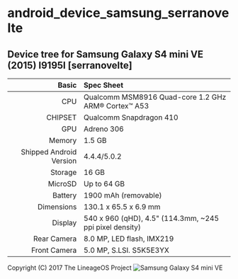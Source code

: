 # android_device_samsung_serranovelte

## Device tree for Samsung Galaxy S4 mini VE (2015) I9195I [serranovelte]

Basic   | Spec Sheet
-------:|:-------------------------
CPU     | Qualcomm MSM8916 Quad-core 1.2 GHz ARM® Cortex™ A53
CHIPSET | Qualcomm Snapdragon 410
GPU     | Adreno 306
Memory  |  1.5 GB
Shipped Android Version | 4.4.4/5.0.2
Storage | 16 GB
MicroSD | Up to 64 GB
Battery | 1900 mAh (removable)
Dimensions | 130.1 x 65.5 x 6.9 mm
Display | 540 x 960 (qHD), 4.5" (114.3mm, ~245 ppi pixel density)
Rear Camera  | 8.0 MP, LED flash, IMX219
Front Camera | 5.0 MP, S.LSI. S5K5E3YX

Copyright (C) 2017 The LineageOS Project
![Samsung Galaxy S4 mini VE](https://cdn2.gsmarena.com/vv/pics/samsung/samsung-galaxy-s4-mini-plus-gt-i9195i-2.jpg "Samsung Galaxy S4 mini VE")
